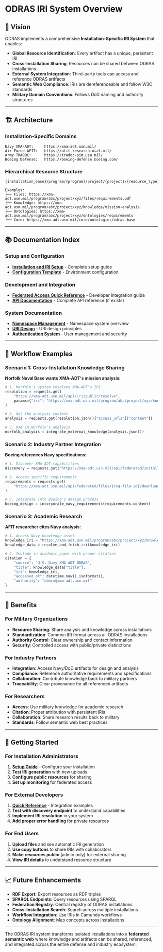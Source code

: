 # ODRAS IRI System Overview

## 🎯 Vision

ODRAS implements a comprehensive **Installation-Specific IRI System** that enables:

- **Global Resource Identification**: Every artifact has a unique, persistent IRI
- **Cross-Installation Sharing**: Resources can be shared between ODRAS installations
- **External System Integration**: Third-party tools can access and reference ODRAS artifacts
- **Semantic Web Compliance**: IRIs are dereferenceable and follow W3C standards
- **Military Domain Conventions**: Follows DoD naming and authority structures

---

## 🏗️ Architecture

### Installation-Specific Domains
```
Navy XMA-ADT:     https://xma-adt.usn.mil/
Air Force AFIT:   https://afit-research.usaf.mil/
Army TRADOC:      https://tradoc-sim.usa.mil/
Boeing Defense:   https://boeing-defense.boeing.com/
```

### Hierarchical Resource Structure
```
{installation_base}/program/{program}/project/{project}/{resource_type}/{resource_id}

Examples:
├── Files: https://xma-adt.usn.mil/program/abc/project/xyz/files/requirements.pdf
├── Knowledge: https://xma-adt.usn.mil/program/abc/project/xyz/knowledge/mission-analysis  
├── Ontologies: https://xma-adt.usn.mil/program/abc/project/xyz/ontologies/requirements
└── Core: https://xma-adt.usn.mil/core/ontologies/odras-base
```

---

## 📚 Documentation Index

### Setup and Configuration
- **[Installation and IRI Setup](./INSTALLATION_AND_IRI_SETUP.md)** - Complete setup guide
- **[Configuration Template](../config/installation-specific.env.template)** - Environment configuration

### Development and Integration  
- **[Federated Access Quick Reference](./FEDERATED_ACCESS_QUICK_REFERENCE.md)** - Developer integration guide
- **[API Documentation](./API_REFERENCE.md)** - Complete API reference (if exists)

### System Documentation
- **[Namespace Management](./namespace/namespace_mvp.md)** - Namespace system overview
- **[URI Design](./namespace-organization-uri-design.md)** - URI design principles
- **[Authentication System](./AUTHENTICATION_SYSTEM.md)** - User management and security

---

## 🔄 Workflow Examples

### Scenario 1: Cross-Installation Knowledge Sharing

**Norfolk Naval Base wants XMA-ADT's mission analysis:**

```python
# 1. Norfolk's system resolves XMA-ADT's IRI
resolution = requests.get(
    "https://xma-adt.usn.mil/api/iri/public/resolve",
    params={"iri": "https://xma-adt.usn.mil/program/abc/project/xyz/knowledge/mission-analysis"}
)

# 2. Get the analysis content
analysis = requests.get(resolution.json()["access_urls"]["content"])

# 3. Use in Norfolk's analysis
norfolk_analysis = integrate_external_knowledge(analysis.json())
```

### Scenario 2: Industry Partner Integration

**Boeing references Navy specifications:**

```python
# 1. Discover XMA-ADT capabilities
discovery = requests.get("https://xma-adt.usn.mil/api/federated/installations/discover")

# 2. Access specific requirements
requirements = requests.get(
    "https://xma-adt.usn.mil/api/federated/files/{req-file-id}/download"
)

# 3. Integrate into Boeing's design process
boeing_design = incorporate_navy_requirements(requirements.content)
```

### Scenario 3: Academic Research

**AFIT researcher cites Navy analysis:**

```python
# 1. Access Navy knowledge asset
knowledge_iri = "https://xma-adt.usn.mil/program/abc/project/xyz/knowledge/lessons-learned"
knowledge_data = resolve_and_fetch_iri(knowledge_iri)

# 2. Include in academic paper with proper citation
citation = {
    "source": "U.S. Navy XMA-ADT ODRAS",
    "title": knowledge_data["title"],
    "iri": knowledge_iri,
    "accessed_at": datetime.now().isoformat(),
    "authority": "admin@xma-adt.usn.mil"
}
```

---

## 🎯 Benefits

### For Military Organizations
- **Resource Sharing**: Share analysis and knowledge across installations
- **Standardization**: Common IRI format across all ODRAS installations  
- **Authority Control**: Clear ownership and contact information
- **Security**: Controlled access with public/private distinctions

### For Industry Partners
- **Integration**: Access Navy/DoD artifacts for design and analysis
- **Compliance**: Reference authoritative requirements and specifications
- **Collaboration**: Contribute knowledge back to military partners
- **Traceability**: Clear provenance for all referenced artifacts

### For Researchers
- **Access**: Use military knowledge for academic research
- **Citation**: Proper attribution with persistent IRIs
- **Collaboration**: Share research results back to military
- **Standards**: Follow semantic web best practices

---

## 🚀 Getting Started

### For Installation Administrators
1. **[Setup Guide](./INSTALLATION_AND_IRI_SETUP.md)** - Configure your installation
2. **Test IRI generation** with new uploads
3. **Configure public resources** for sharing
4. **Set up monitoring** for federated access

### For External Developers
1. **[Quick Reference](./FEDERATED_ACCESS_QUICK_REFERENCE.md)** - Integration examples
2. **Test with discovery endpoint** to understand capabilities
3. **Implement IRI resolution** in your system
4. **Add proper error handling** for private resources

### For End Users
1. **Upload files** and see automatic IRI generation
2. **Use copy buttons** to share IRIs with collaborators
3. **Make resources public** (admin only) for external sharing
4. **View IRI details** to understand resource structure

---

## 📈 Future Enhancements

- **RDF Export**: Export resources as RDF triples
- **SPARQL Endpoints**: Query resources using SPARQL
- **Federation Registry**: Central registry of ODRAS installations
- **Cross-Installation Search**: Search across multiple installations
- **Workflow Integration**: Use IRIs in Camunda workflows
- **Ontology Alignment**: Map concepts across installations

---

The ODRAS IRI system transforms isolated installations into a **federated semantic web** where knowledge and artifacts can be shared, referenced, and integrated across the entire defense and industry ecosystem.
